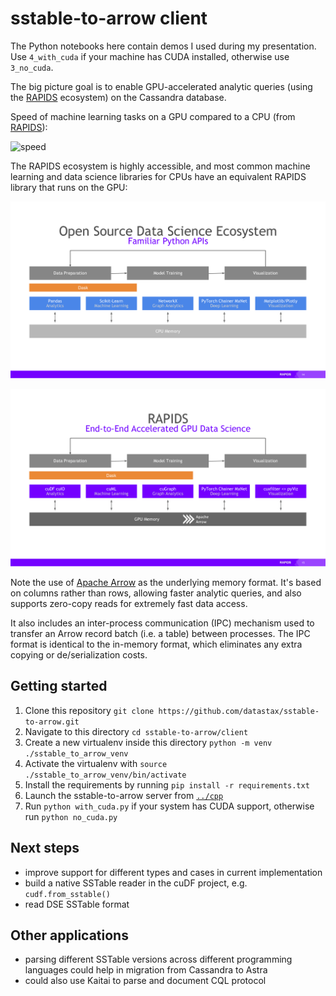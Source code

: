# sstable-to-arrow client

The Python notebooks here contain demos I used during my presentation. Use
`4_with_cuda` if your machine has CUDA installed, otherwise use `3_no_cuda`.

The big picture goal is to enable GPU-accelerated analytic queries (using the
[RAPIDS](https://rapids.ai/index.html) ecosystem) on the Cassandra database.

Speed of machine learning tasks on a GPU compared to a CPU (from [RAPIDS](https://rapids.ai/about.html)):

![speed](https://rapids.ai/assets/images/rapids-end-to-end-performance-chart-oss-page-r4.svg)

The RAPIDS ecosystem is highly accessible, and most common machine learning and
data science libraries for CPUs have an equivalent RAPIDS library that runs on
the GPU:

![familiar python apis](assets/rapids-vs-cpu-1.png)

![rapids equivalents](assets/rapids-vs-cpu-2.png)

Note the use of [Apache Arrow](http://arrow.apache.org/) as the underlying
memory format. It's based on columns rather than rows, allowing faster analytic
queries, and also supports zero-copy reads for extremely fast data access.

It also includes an inter-process communication (IPC) mechanism used to transfer
an Arrow record batch (i.e. a table) between processes. The IPC format is
identical to the in-memory format, which eliminates any extra copying or
de/serialization costs.

## Getting started

1. Clone this repository `git clone https://github.com/datastax/sstable-to-arrow.git`
2. Navigate to this directory `cd sstable-to-arrow/client`
3. Create a new virtualenv inside this directory `python -m venv ./sstable_to_arrow_venv`
4. Activate the virtualenv with `source ./sstable_to_arrow_venv/bin/activate`
5. Install the requirements by running `pip install -r requirements.txt`
6. Launch the sstable-to-arrow server from [`../cpp`](../cpp)
7. Run `python with_cuda.py` if your system has CUDA support, otherwise run `python no_cuda.py`

## Next steps

- improve support for different types and cases in current implementation
- build a native SSTable reader in the cuDF project, e.g. `cudf.from_sstable()`
- read DSE SSTable format

## Other applications

- parsing different SSTable versions across different programming languages could help in migration from Cassandra to Astra
- could also use Kaitai to parse and document CQL protocol

